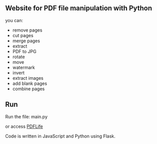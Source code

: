 ## Website for PDF file manipulation with Python
you can: 
- remove pages
- cut pages
- merge pages
- extract
- PDF to JPG
- rotate
- move
- watermark
- invert
- extract images
- add blank pages
- combine pages

## Run

Run the file: main.py

or
access [PDFLife](https://pdflife.onrender.com/)

Code is written in JavaScript and Python using Flask.
